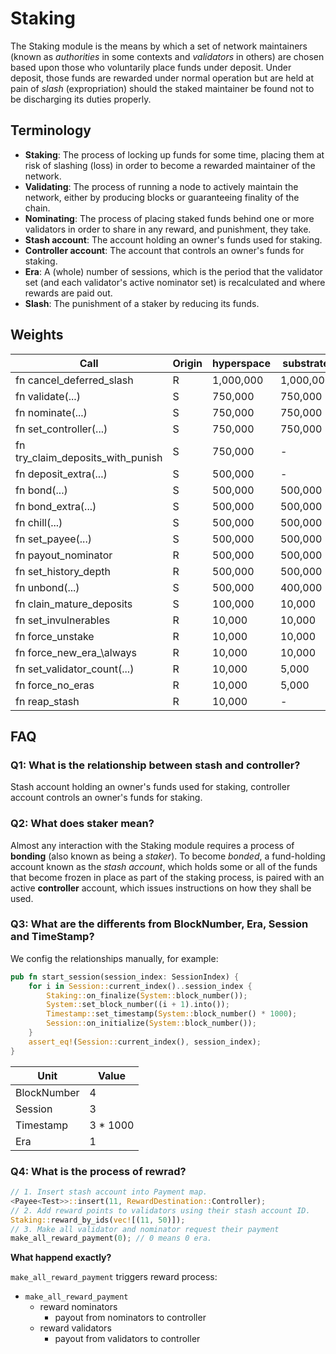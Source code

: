 # Staking

The Staking module is the means by which a set of network maintainers (known as _authorities_
in some contexts and _validators_ in others) are chosen based upon those who voluntarily place
funds under deposit. Under deposit, those funds are rewarded under normal operation but are
held at pain of _slash_ (expropriation) should the staked maintainer be found not to be
discharging its duties properly.

## Terminology

- **Staking**: The process of locking up funds for some time, placing them at risk of slashing
(loss) in order to become a rewarded maintainer of the network.
- **Validating**: The process of running a node to actively maintain the network, either by
producing blocks or guaranteeing finality of the chain.
- **Nominating**: The process of placing staked funds behind one or more validators in order to
share in any reward, and punishment, they take.
- **Stash account**: The account holding an owner's funds used for staking.
- **Controller account**: The account that controls an owner's funds for staking.
- **Era**: A (whole) number of sessions, which is the period that the validator set (and each
validator's active nominator set) is recalculated and where rewards are paid out.
- **Slash**: The punishment of a staker by reducing its funds.

## Weights

| Call                                  | Origin | hyperspace  | substrate |
| ------------------------------------- | ------ | --------- | --------- |
| fn cancel\_deferred\_slash            | R      | 1,000,000 | 1,000,000 |
| fn validate(...)                      | S      | 750,000   | 750,000   |
| fn nominate(...)                      | S      | 750,000   | 750,000   |
| fn set\_controller(...)               | S      | 750,000   | 750,000   |
| fn try\_claim\_deposits\_with\_punish | S      | 750,000   | -         |
| fn deposit\_extra(...)                | S      | 500,000   | -         |
| fn bond(...)                          | S      | 500,000   | 500,000   |
| fn bond\_extra(...)                   | S      | 500,000   | 500,000   |
| fn chill(...)                         | S      | 500,000   | 500,000   |
| fn set\_payee(...)                    | S      | 500,000   | 500,000   |
| fn payout\_nominator                  | R      | 500,000   | 500,000   |
| fn set\_history\_depth                | R      | 500,000   | 500,000   |
| fn unbond(...)                        | S      | 500,000   | 400,000   |
| fn clain\_mature\_deposits            | S      | 100,000   | 10,000    |
| fn set\_invulnerables                 | R      | 10,000    | 10,000    |
| fn force\_unstake                     | R      | 10,000    | 10,000    |
| fn force\_new\_era_\always            | R      | 10,000    | 10,000    |
| fn set\_validator\_count(...)         | R      | 10,000    | 5,000     |
| fn force\_no\_eras                    | R      | 10,000    | 5,000     |
| fn reap\_stash                        | R      | 10,000    | -         |

## FAQ

### Q1: What is the relationship between stash and controller?

Stash account holding an owner's funds used for staking, controller account controls an owner's funds for staking.

### Q2: What does staker mean?

Almost any interaction with the Staking module requires a process of **bonding** (also known
as being a *staker*). To become *bonded*, a fund-holding account known as the *stash account*,
which holds some or all of the funds that become frozen in place as part of the staking process,
is paired with an active **controller** account, which issues instructions on how they shall be
used.

### Q3: What are the differents from BlockNumber, Era, Session and TimeStamp?

We config the relationships manually, for example: 

```rust
pub fn start_session(session_index: SessionIndex) {
	for i in Session::current_index()..session_index {
		Staking::on_finalize(System::block_number());
		System::set_block_number((i + 1).into());
		Timestamp::set_timestamp(System::block_number() * 1000);
		Session::on_initialize(System::block_number());
	}
	assert_eq!(Session::current_index(), session_index);
}
```

| Unit        | Value    |
| ----------- | -------- |
| BlockNumber | 4        |
| Session     | 3        |
| Timestamp   | 3 * 1000 |
| Era         | 1        |

### Q4: What is the process of rewrad?

```rust
// 1. Insert stash account into Payment map.
<Payee<Test>>::insert(11, RewardDestination::Controller);
// 2. Add reward points to validators using their stash account ID.
Staking::reward_by_ids(vec![(11, 50)]);
// 3. Make all validator and nominator request their payment
make_all_reward_payment(0); // 0 means 0 era.
```

**What happend exactly?**

`make_all_reward_payment` triggers reward process:

+ `make_all_reward_payment`
  + reward nominators
    + payout from nominators to controller
  + reward validators
    + payout from validators to controller
